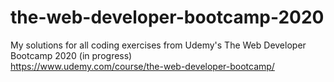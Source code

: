 # the-web-developer-bootcamp-2020
My solutions for all coding exercises from Udemy's The Web Developer Bootcamp 2020 (in progress)\
https://www.udemy.com/course/the-web-developer-bootcamp/
